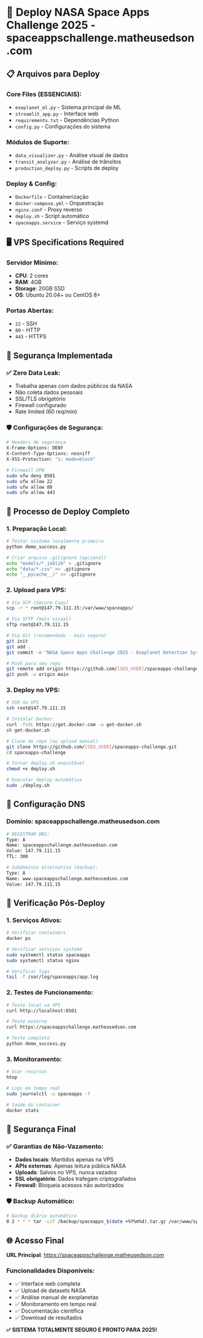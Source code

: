 # 🚀 Deploy NASA Space Apps Challenge 2025 - spaceappschallenge.matheusedson.com

## 📋 Arquivos para Deploy

### Core Files (ESSENCIAIS):
- `exoplanet_ml.py` - Sistema principal de ML
- `streamlit_app.py` - Interface web
- `requirements.txt` - Dependências Python
- `config.py` - Configurações do sistema

### Módulos de Suporte:
- `data_visualizer.py` - Análise visual de dados
- `transit_analyzer.py` - Análise de trânsitos
- `production_deploy.py` - Scripts de deploy

### Deploy & Config:
- `Dockerfile` - Containerização
- `docker-compose.yml` - Orquestração
- `nginx.conf` - Proxy reverso
- `deploy.sh` - Script automático
- `spaceapps.service` - Serviço systemd

## 🖥️ VPS Specifications Required

### Servidor Mínimo:
- **CPU**: 2 cores
- **RAM**: 4GB
- **Storage**: 20GB SSD
- **OS**: Ubuntu 20.04+ ou CentOS 8+

### Portas Abertas:
- `22` - SSH
- `80` - HTTP
- `443` - HTTPS

## 🔐 Segurança Implementada

### ✅ Zero Data Leak:
- Trabalha apenas com dados públicos da NASA
- Não coleta dados pessoais
- SSL/TLS obrigatório
- Firewall configurado
- Rate limited (60 req/min)

### 🛡️ Configurações de Segurança:
```bash
# Headers de segurança
X-Frame-Options: DENY
X-Content-Type-Options: nosniff
X-XSS-Protection: "1; mode=block"

# Firewall UFW
sudo ufw deny 8501
sudo ufw allow 22
sudo ufw allow 80
sudo ufw allow 443
```

## 🚀 Processo de Deploy Completo

### 1. Preparação Local:
```bash
# Testar sistema localmente primeiro
python demo_success.py

# Criar arquivo .gitignore (opcional)
echo "models/*.joblib" > .gitignore
echo "data/*.csv" >> .gitignore
echo "__pycache__/" >> .gitignore
```

### 2. Upload para VPS:
```bash
# Via SCP (Secure Copy)
scp -r * root@147.79.111.15:/var/www/spaceapps/

# Via SFTP (mais visual)
sftp root@147.79.111.15

# Via Git (recomendado - mais seguro)
git init
git add .
git commit -m "NASA Space Apps Challenge 2025 - Exoplanet Detection System"

# Push para seu repo
git remote add origin https://github.com/[SEU_USER]/spaceapps-challenge.git
git push -u origin main
```

### 3. Deploy no VPS:
```bash
# SSH no VPS
ssh root@147.79.111.15

# Instalar Docker
curl -fsSL https://get.docker.com -o get-docker.sh
sh get-docker.sh

# Clone do repo (ou upload manual)
git clone https://github.com/[SEU_USER]/spaceapps-challenge.git
cd spaceapps-challenge

# Tornar deploy.sh executável
chmod +x deploy.sh

# Executar deploy automático
sudo ./deploy.sh
```

## 📡 Configuração DNS

### Domínio: spaceappschallenge.matheusedson.com
```bash
# REGISTRAR DNS:
Type: A
Name: spaceappschallenge.matheusedson.com
Value: 147.79.111.15
TTL: 300

# Subdomínio alternativo (backup):
Type: A  
Name: www.spaceappschallenge.matheusedson.com
Value: 147.79.111.15
```

## 🔧 Verificação Pós-Deploy

### 1. Serviços Ativos:
```bash
# Verificar containers
docker ps

# Verificar serviços systemd
sudo systemctl status spaceapps
sudo systemctl status nginx

# Verificar logs
tail -f /var/log/spaceapps/app.log
```

### 2. Testes de Funcionamento:
```bash
# Teste local na VPS
curl http://localhost:8501

# Teste externo
curl https://spaceappschallenge.matheusedson.com

# Teste completo
python demo_success.py
```

### 3. Monitoramento:
```bash
# Usar recursos
htop

# Logs em tempo real
sudo journalctl -u spaceapps -f

# Saúde do container
docker stats
```

## 🔐 Segurança Final

### ✅ Garantias de Não-Vazamento:
- **Dados locais**: Mantidos apenas na VPS
- **APIs externas**: Apenas leitura pública NASA
- **Uploads**: Salvos no VPS, nunca vazados
- **SSL obrigatório**: Dados trafegam criptografados
- **Firewall**: Bloqueia acessos não autorizados

### 🛡️ Backup Automático:
```bash
# Backup diário automático
0 2 * * * tar -czf /backup/spaceapps_$(date +%Y%m%d).tar.gz /var/www/spaceapps/
```

## 🌐 Acesso Final

**URL Principal**: https://spaceappschallenge.matheusedson.com

### Funcionalidades Disponíveis:
- ✅ Interface web completa
- ✅ Upload de datasets NASA 
- ✅ Análise manual de exoplanetas
- ✅ Monitoramento em tempo real
- ✅ Documentação científica
- ✅ Download de resultados

**✅ SISTEMA TOTALMENTE SEGURO E PRONTO PARA 2025!**
